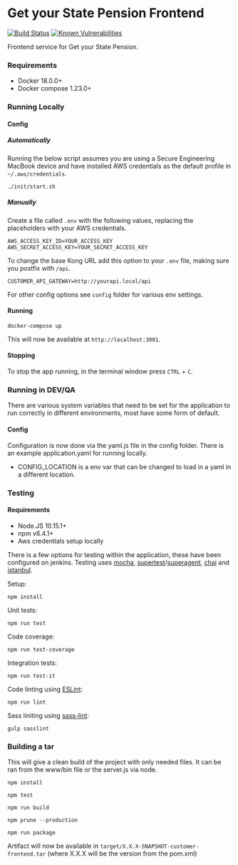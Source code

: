 # Get your State Pension Frontend
[![Build Status](https://travis-ci.org/dwp/gysp-customer-frontend.svg?branch=master)](https://travis-ci.org/dwp/gysp-customer-frontend) [![Known Vulnerabilities](https://snyk.io/test/github/dwp/gysp-customer-frontend/badge.svg)](https://snyk.io/test/github/dwp/gysp-customer-frontend)

Frontend service for Get your State Pension.

### Requirements

* Docker 18.0.0+
* Docker compose 1.23.0+

### Running Locally

#### Config

##### Automatically
Running the below script assumes you are using a Secure Engineering MacBook device and have installed AWS credentials as the default profile in `~/.aws/credentials`.

```
./init/start.sh
```

##### Manually

Create a file called `.env` with the following values, replacing the placeholders with your AWS credentials.

```
AWS_ACCESS_KEY_ID=YOUR_ACCESS_KEY
AWS_SECRET_ACCESS_KEY=YOUR_SECRET_ACCESS_KEY
```

To change the base Kong URL add this option to your `.env` file, making sure you postfix with `/api`.

```
CUSTOMER_API_GATEWAY=http://yourapi.local/api
```

For other config options see `config` folder for various env settings.

#### Running

```
docker-compose up
```

This will now be available at `http://localhost:3001`.

#### Stopping

To stop the app running, in the terminal window press `CTRL` + `C`.

### Running in DEV/QA

There are various system variables that need to be set for the application to run correctly in different environments, most have some form of default.

#### Config

Configuration is now done via the yaml.js file in the config folder. There is an example application.yaml for running locally.

- CONFIG_LOCATION is a env var that can be changed to load in a yaml in a different location.

### Testing

#### Requirements

* Node.JS 10.15.1+
* npm v6.4.1+
* Aws credentials setup locally 

There is a few options for testing within the application, these have been configured on jenkins. Testing uses [mocha](https://github.com/mochajs/mocha), [supertest](https://github.com/visionmedia/supertest)/[superagent](https://github.com/visionmedia/superagent), [chai](https://github.com/chaijs/chai) and [istanbul](https://gotwarlost.github.io/istanbul/).

Setup:
```
npm install
```

Unit tests:
```
npm run test
```

Code coverage:
```
npm run test-coverage
```

Integration tests:
```
npm run test-it
```

Code linting using [ESLint](https://github.com/eslint/eslint):
```
npm run lint
```

Sass liniting using [sass-lint](https://www.npmjs.com/package/sass-lint):
```
gulp sasslint
```

### Building a tar

This will give a clean build of the project with only needed files. It can be ran from the www/bin file or the server.js via node.

```
npm install

npm test

npm run build

npm prune --production

npm run package
```

Artifact will now be available in `target/X.X.X-SNAPSHOT-customer-frontend.tar` (where X.X.X will be the version from the pom.xml)
